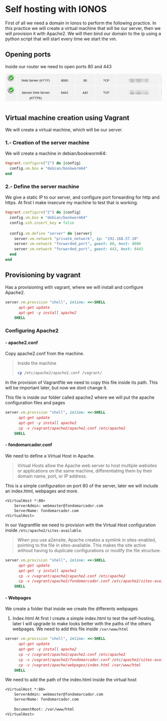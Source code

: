 # Self hosting with IONOS
First of all we need a domain in Ionos to perform the following practice. In this practice we will create a virtual machine that will be our server, then we will provision it with Apache2. We will then bind our domain to the ip using a python script that will start every time we start the vm.

## Opening ports
Inside our router we need to open ports 80 and 443

![ports image in router](https://github.com/M-L56/self-hosting-with-ionos/blob/12529c1b2710c5347e13eb959e802d787af783f8/images/ports.png)

## Virtual machine creation using Vagrant
We will create a virtual machine, which will be our server.

### 1.- Creation of the server machine
We will create a machine in debian/bookworm64:

```ruby
Vagrant.configure("2") do |config|
  config.vm.box = "debian/bookworm64"
end
```

### 2.- Define the server machine
We give a static IP to our server, and configure port forwarding for http and https. At first I make insecure my machine to test that is working.

```ruby
Vagrant.configure("2") do |config|
  config.vm.box = "debian/bookworm64"
  config.ssh.insert_key = false

  config.vm.define "server" do |server|
    server.vm.network "private_network", ip: "192.168.57.10"
    server.vm.network "forwarded_port", guest: 80, host: 8080
    server.vm.network "forwarded_port", guest: 443, host: 8443
  end
end
```

## Provisioning by vagrant
Has a provisioning with vagrant, where we will install and configure Apache2.

```ruby
server.vm.provision "shell", inline: <<-SHELL
      apt-get update
      apt-get -y install apache2
    SHELL
```

### Configuring Apache2
#### - apache2.conf
Copy apache2.conf from the machine.

> Inside the machine
>```bash
>cp /etc/apache2/apache2.conf /vagrant/
>```

In the provision of Vagrantfile we need to copy this file inside its path. This will be important later, but now we dont change it.

This file is inside our folder called apache2 where we will put the apache configuration files and pages

```ruby
server.vm.provision "shell", inline: <<-SHELL
      apt-get update
      apt-get -y install apache2
      cp -v /vagrant/apache2/apache2.conf /etc/apache2
    SHELL
```

#### - fondomarcador.conf
We need to define a Virtual Host in Apache. 
>Virtual Hosts allow the Apache web server to host multiple websites or applications on the same machine, differentiating them by their domain name, port, or IP address. 

This is a simple configuration on port 80 of the server, later we will include an index.html, webpages and more.

```apacheconf
<VirtualHost *:80>
    ServerAdmin: webmaster@fondomarcador.com
    ServerName: fondomarcador.com
<VirtualHost>
```

In our Vagrantfile we need to provision with the Virtual Host configuration inside `/etc/apache2/sites-available`.

> When you use a2ensite, Apache creates a symlink in sites-enabled, pointing to the file in sites-available. This makes the site active without having to duplicate configurations or modify the file structure.

```ruby
server.vm.provision "shell", inline: <<-SHELL
      apt-get update
      apt-get -y install apache2
      cp -v /vagrant/apache2/apache2.conf /etc/apache2
      cp -v /vagrant/apache2/fondomarcador.conf /etc/apache2/sites-available
    SHELL
```

#### - Webpages
We create a folder that inside we create the differents webpages
1. Index.html
At first I create a simple index.html to test the self-hosting, later I will upgrade to make looks better with the paths of the others webpages. We need to add this file inside `/var/www/html`

```ruby
server.vm.provision "shell", inline: <<-SHELL
      apt-get update
      apt-get -y install apache2
      cp -v /vagrant/apache2/apache2.conf /etc/apache2
      cp -v /vagrant/apache2/fondomarcador.conf /etc/apache2/sites-available
      cp -v /vagrant/apache/webpages/index.html /var/www/html
    SHELL
```

We need to add the path of the index.html inside the virtual host

```apacheconf
<VirtualHost *:80>
    ServerAdmin: webmaster@fondomarcador.com
    ServerName: fondomarcador.com

    DocumentRoot: /var/www/html
<VirtualHost>
```
